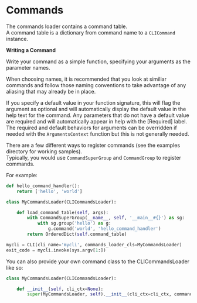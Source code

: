 Commands
========

The commands loader contains a command table.  
A command table is a dictionary from command name to a `CLICommand` instance.

**Writing a Command**

Write your command as a simple function, specifying your arguments as the parameter names.

When choosing names, it is recommended that you look at similiar commands and follow those naming conventions to take advantage of any aliasing that may already be in place.

If you specify a default value in your function signature, this will flag the argument as optional and will automatically display the default value in the help text for the command. Any parameters that do not have a default value are required and will automatically appear in help with the [Required] label. The required and default behaviors for arguments can be overridden if needed with the `ArgumentsContext` function but this is not generally needed.

There are a few different ways to register commands (see the examples directory for working samples).  
Typically, you would use `CommandSuperGroup` and `CommandGroup` to register commands.

For example:

```Python
def hello_command_handler():
    return ['hello', 'world']

class MyCommandsLoader(CLICommandsLoader):

    def load_command_table(self, args):
        with CommandSuperGroup(__name__, self, '__main__#{}') as sg:
            with sg.group('hello') as g:
                g.command('world', 'hello_command_handler')
        return OrderedDict(self.command_table)

mycli = CLI(cli_name='mycli', commands_loader_cls=MyCommandsLoader)
exit_code = mycli.invoke(sys.argv[1:])
```

You can also provide your own command class to the CLICommandsLoader like so:

```Python
class MyCommandsLoader(CLICommandsLoader):

    def __init__(self, cli_ctx=None):
        super(MyCommandsLoader, self).__init__(cli_ctx=cli_ctx, command_cls=MyCustomCLICommand)

```
